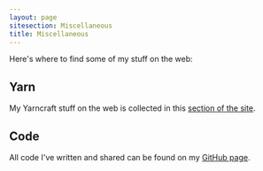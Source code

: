 ```yaml
---
layout: page
sitesection: Miscellaneous
title: Miscellaneous
---
```


Here's where to find some of my stuff on the web:

## Yarn

My Yarncraft stuff on the web is collected in this [section of the
site](yarncraft/index.html).

## Code

All code I've written and shared can be found on my [GitHub
page](https://github.com/cayennes).
